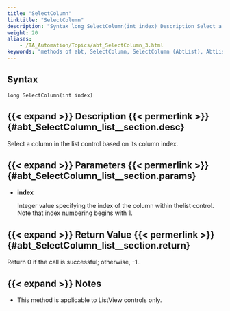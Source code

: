 ```yaml
--- 
title: "SelectColumn"
linktitle: "SelectColumn"
description: "Syntax long SelectColumn(int index) Description Select a column in the list control based on its column index. Parameters index Integer value specifying the index of the column within the list ..."
weight: 20
aliases: 
    - /TA_Automation/Topics/abt_SelectColumn_3.html
keywords: "methods of abt, SelectColumn, SelectColumn (AbtList), AbtList, selectcolumn, abt selectcolumn, select column by index, select column"
---
```


## Syntax

`long SelectColumn(int index)`

## {{< expand >}} Description {{< permerlink >}} {#abt_SelectColumn_list__section.desc} 

Select a column in the list control based on its column index.

## {{< expand >}} Parameters {{< permerlink >}} {#abt_SelectColumn_list__section.params} 

-   **index**

    Integer value specifying the index of the column within thelist control. Note that index numbering begins with 1.


## {{< expand >}} Return Value {{< permerlink >}} {#abt_SelectColumn_list__section.return} 

Return 0 if the call is successful; otherwise, -1..

## {{< expand >}} Notes

-   This method is applicable to ListView controls only.




